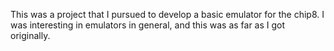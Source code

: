 This was a project that I pursued to develop a basic emulator for the chip8. I was interesting in emulators in general, and this was as far as I got originally.